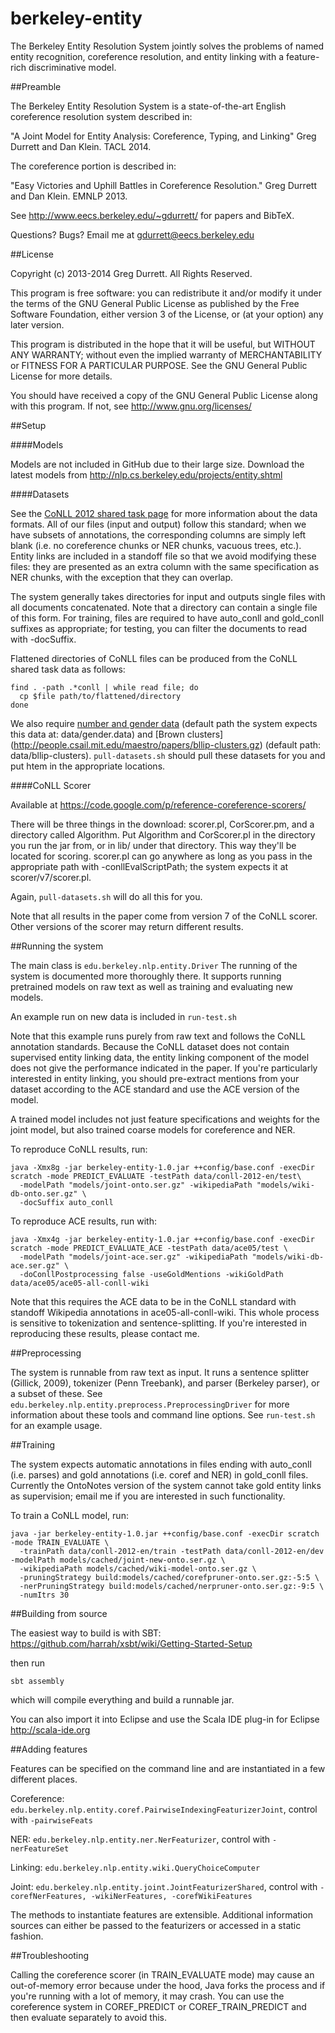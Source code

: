 berkeley-entity
===============

The Berkeley Entity Resolution System jointly solves the problems of named entity recognition, coreference resolution, and entity linking with a feature-rich discriminative model.



##Preamble

The Berkeley Entity Resolution System is a state-of-the-art English coreference
resolution system described in:

"A Joint Model for Entity Analysis: Coreference, Typing, and Linking" Greg Durrett and Dan Klein. TACL 2014.

The coreference portion is described in:

"Easy Victories and Uphill Battles in Coreference Resolution." Greg Durrett and Dan Klein. EMNLP 2013.

See http://www.eecs.berkeley.edu/~gdurrett/ for papers and BibTeX.

Questions? Bugs? Email me at gdurrett@eecs.berkeley.edu



##License

Copyright (c) 2013-2014 Greg Durrett. All Rights Reserved.

This program is free software: you can redistribute it and/or modify
it under the terms of the GNU General Public License as published by
the Free Software Foundation, either version 3 of the License, or
(at your option) any later version.

This program is distributed in the hope that it will be useful,
but WITHOUT ANY WARRANTY; without even the implied warranty of
MERCHANTABILITY or FITNESS FOR A PARTICULAR PURPOSE.  See the
GNU General Public License for more details.

You should have received a copy of the GNU General Public License
along with this program.  If not, see http://www.gnu.org/licenses/



##Setup

####Models

Models are not included in GitHub due to their large size. Download the latest
models from http://nlp.cs.berkeley.edu/projects/entity.shtml

####Datasets

See the [CoNLL 2012 shared task page](http://conll.cemantix.org/2012/data.html)
for more information about the data formats. All of our files (input and
output) follow this standard; when we have subsets of annotations, the
corresponding columns are simply left blank (i.e. no coreference chunks or NER
chunks, vacuous trees, etc.).  Entity links are included in a standoff file so
that we avoid modifying these files: they are presented as an extra column with
the same specification as NER chunks, with the exception that they can overlap.

The system generally takes directories for input and outputs single files with
all documents concatenated. Note that a directory can contain a single file of
this form. For training, files are required to have auto_conll and gold_conll
suffixes as appropriate; for testing, you can filter the documents to read with
-docSuffix.

Flattened directories of CoNLL files can be produced from the CoNLL shared task
data as follows:

    find . -path .*conll | while read file; do
      cp $file path/to/flattened/directory
    done

We also require [number and gender data](http://www.clsp.jhu.edu/~sbergsma/Gender/)
(default path the system expects this data at: data/gender.data) and [Brown clusters]
(http://people.csail.mit.edu/maestro/papers/bllip-clusters.gz) (default path:
data/bllip-clusters). ```pull-datasets.sh``` should pull these datasets for you
and put htem in the appropriate locations.

####CoNLL Scorer

Available at https://code.google.com/p/reference-coreference-scorers/

There will be three things in the download: scorer.pl, CorScorer.pm, and a
directory called Algorithm.  Put Algorithm and CorScorer.pl in the directory
you run the jar from, or in lib/ under that directory. This way they'll be
located for scoring. scorer.pl can go anywhere as long as you pass in the
appropriate path with -conllEvalScriptPath; the system expects it at
scorer/v7/scorer.pl.

Again, ```pull-datasets.sh``` will do all this for you.

Note that all results in the paper come from version 7 of the CoNLL scorer.
Other versions of the scorer may return different results.



##Running the system

The main class is ```edu.berkeley.nlp.entity.Driver``` The running of the system is
documented more thoroughly there. It supports running pretrained models on raw
text as well as training and evaluating new models.

An example run on new data is included in ```run-test.sh```

Note that this example runs purely from raw text and follows the CoNLL
annotation standards. Because the CoNLL dataset does not contain supervised
entity linking data, the entity linking component of the model does not give
the performance indicated in the paper.  If you're particularly interested in
entity linking, you should pre-extract mentions from your dataset according to
the ACE standard and use the ACE version of the model.

A trained model includes not just feature specifications and weights for the
joint model, but also trained coarse models for coreference and NER.

To reproduce CoNLL results, run:

    java -Xmx8g -jar berkeley-entity-1.0.jar ++config/base.conf -execDir scratch -mode PREDICT_EVALUATE -testPath data/conll-2012-en/test\
      -modelPath "models/joint-onto.ser.gz" -wikipediaPath "models/wiki-db-onto.ser.gz" \
      -docSuffix auto_conll

To reproduce ACE results, run with:

    java -Xmx4g -jar berkeley-entity-1.0.jar ++config/base.conf -execDir scratch -mode PREDICT_EVALUATE_ACE -testPath data/ace05/test \
      -modelPath "models/joint-ace.ser.gz" -wikipediaPath "models/wiki-db-ace.ser.gz" \
      -doConllPostprocessing false -useGoldMentions -wikiGoldPath data/ace05/ace05-all-conll-wiki

Note that this requires the ACE data to be in the CoNLL standard with standoff
Wikipedia annotations in ace05-all-conll-wiki. This whole process is sensitive
to tokenization and sentence-splitting.  If you're interested in reproducing
these results, please contact me.



##Preprocessing

The system is runnable from raw text as input. It runs a sentence splitter
(Gillick, 2009), tokenizer (Penn Treebank), and parser (Berkeley parser), or a
subset of these.  See ```edu.berkeley.nlp.entity.preprocess.PreprocessingDriver```
for more information about these tools and command line options. See
```run-test.sh``` for an example usage.



##Training

The system expects automatic annotations in files ending with auto_conll (i.e.
parses) and gold annotations (i.e. coref and NER) in gold_conll files.
Currently the OntoNotes version of the system cannot take gold entity links
as supervision; email me if you are interested in such functionality.

To train a CoNLL model, run:

    java -jar berkeley-entity-1.0.jar ++config/base.conf -execDir scratch -mode TRAIN_EVALUATE \
      -trainPath data/conll-2012-en/train -testPath data/conll-2012-en/dev -modelPath models/cached/joint-new-onto.ser.gz \
      -wikipediaPath models/cached/wiki-model-onto.ser.gz \
      -pruningStrategy build:models/cached/corefpruner-onto.ser.gz:-5:5 \
      -nerPruningStrategy build:models/cached/nerpruner-onto.ser.gz:-9:5 \
      -numItrs 30



##Building from source

The easiest way to build is with SBT:
https://github.com/harrah/xsbt/wiki/Getting-Started-Setup

then run

    sbt assembly

which will compile everything and build a runnable jar.

You can also import it into Eclipse and use the Scala IDE plug-in for Eclipse
http://scala-ide.org



##Adding features

Features can be specified on the command line and are instantiated in a few
different places.

Coreference: ```edu.berkeley.nlp.entity.coref.PairwiseIndexingFeaturizerJoint```, control with ```-pairwiseFeats```

NER: ```edu.berkeley.nlp.entity.ner.NerFeaturizer```, control with ```-nerFeatureSet```

Linking: ```edu.berkeley.nlp.entity.wiki.QueryChoiceComputer```

Joint: ```edu.berkeley.nlp.entity.joint.JointFeaturizerShared```, control with
```-corefNerFeatures, -wikiNerFeatures, -corefWikiFeatures```

The methods to instantiate features are extensible.  Additional information
sources can either be passed to the featurizers or accessed in a static
fashion.



##Troubleshooting

Calling the coreference scorer (in TRAIN_EVALUATE mode) may cause an
out-of-memory error because under the hood, Java forks the process and if
you're running with a lot of memory, it may crash. You can use the coreference
system in COREF_PREDICT or COREF_TRAIN_PREDICT and then evaluate separately
to avoid this.

